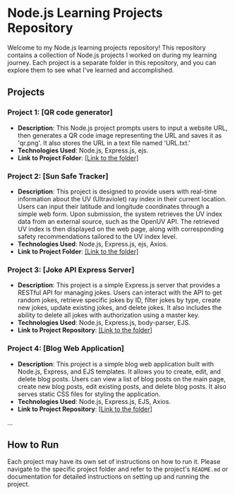 # Node.js Learning Projects Repository

Welcome to my Node.js learning projects repository! This repository contains a collection of Node.js projects I worked on during my learning journey. Each project is a separate folder in this repository, and you can explore them to see what I've learned and accomplished.

## Projects

### Project 1: [QR code generator]
- **Description**: This Node.js project prompts users to input a website URL, then generates a QR code image representing the URL and saves it as 'qr.png'. It also stores the URL in a text file named 'URL.txt.'
- **Technologies Used**: Node.js, Express.js, ejs.
- **Link to Project Folder**: [[Link to the folder]](https://github.com/ishwar-ikm/basic-node-projects/tree/main/QR-code-generator)

### Project 2: [Sun Safe Tracker]
- **Description**: This project is designed to provide users with real-time information about the UV (Ultraviolet) ray index in their current location. Users can input their latitude and longitude coordinates through a simple web form. Upon submission, the system retrieves the UV index data from an external source, such as the OpenUV API. The retrieved UV index is then displayed on the web page, along with corresponding safety recommendations tailored to the UV index level.
- **Technologies Used**: Node.js, Express.js, ejs, Axios.
- **Link to Project Folder**: [[Link to the folder]](https://github.com/ishwar-ikm/basic-node-projects/tree/main/Sun%20Safe%20Tracker)

### Project 3: [Joke API Express Server]
- **Description**: This project is a simple Express.js server that provides a RESTful API for managing jokes. Users can interact with the API to get random jokes, retrieve specific jokes by ID, filter jokes by type, create new jokes, update existing jokes, and delete jokes. It also includes the ability to delete all jokes with authorization using a master key.
- **Technologies Used**: Node.js, Express.js, body-parser, EJS.
- **Link to Project Repository**: [[Link to the folder]](https://github.com/ishwar-ikm/basic-node-projects/tree/main/JokeAPI)

### Project 4: [Blog Web Application]
- **Description**: This project is a simple blog web application built with Node.js, Express, and EJS templates. It allows you to create, edit, and delete blog posts. Users can view a list of blog posts on the main page, create new blog posts, edit existing posts, and delete blog posts. It also serves static CSS files for styling the application.
- **Technologies Used**: Node.js, Express.js, EJS, Axios.
- **Link to Project Repository**: [[Link to the folder]](https://github.com/ishwar-ikm/basic-node-projects/tree/main/Blog%20Web%20Application)

...

## How to Run

Each project may have its own set of instructions on how to run it. Please navigate to the specific project folder and refer to the project's `README.md` or documentation for detailed instructions on setting up and running the project.
